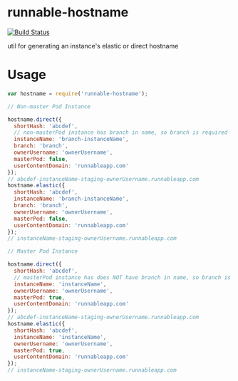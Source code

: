# runnable-hostname

[![Build Status](https://travis-ci.org/Runnable/hostname.svg?branch=master)](https://travis-ci.org/Runnable/hostname)

util for generating an instance's elastic or direct hostname

# Usage
```js
var hostname = require('runnable-hostname');

// Non-master Pod Instance

hostname.direct({
  shortHash: 'abcdef',
  // non-masterPod instance has branch in name, so branch is required
  instanceName: 'branch-instanceName',
  branch: 'branch',
  ownerUsername: 'ownerUsername',
  masterPod: false,
  userContentDomain: 'runnableapp.com'
});
// abcdef-instanceName-staging-ownerUsername.runnableapp.com
hostname.elastic({
  shortHash: 'abcdef',
  instanceName: 'branch-instanceName',
  branch: 'branch',
  ownerUsername: 'ownerUsername',
  masterPod: false,
  userContentDomain: 'runnableapp.com'
});
// instanceName-staging-ownerUsername.runnableapp.com

// Master Pod Instance

hostname.direct({
  shortHash: 'abcdef',
  // masterPod instance has does NOT have branch in name, so branch is not required
  instanceName: 'instanceName',
  ownerUsername: 'ownerUsername',
  masterPod: true,
  userContentDomain: 'runnableapp.com'
});
// abcdef-instanceName-staging-ownerUsername.runnableapp.com
hostname.elastic({
  shortHash: 'abcdef',
  instanceName: 'instanceName',
  ownerUsername: 'ownerUsername',
  masterPod: true,
  userContentDomain: 'runnableapp.com'
});
// instanceName-staging-ownerUsername.runnableapp.com
```
